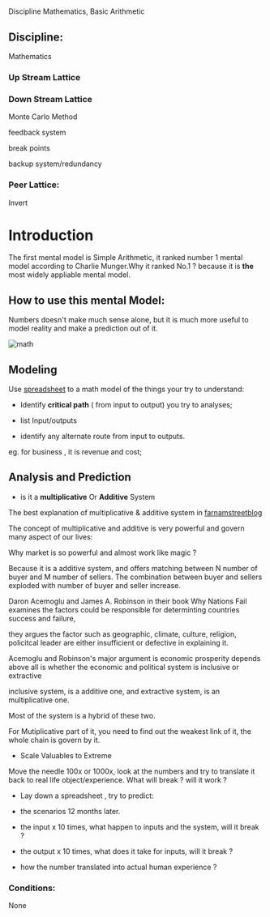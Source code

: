#
Discipline Mathematics, Basic Arithmetic

## Discipline:

Mathematics

### Up Stream Lattice

### Down Stream Lattice

Monte Carlo Method

feedback system

break points

backup system/redundancy

### Peer Lattice:

Invert

# Introduction

The first mental model is Simple Arithmetic, it ranked number 1 mental model according to Charlie Munger.Why it ranked No.1 ? because it is **the** most widely appliable mental model. 

## How to use this mental Model:

Numbers doesn't make much sense alone, but it is much more useful to model reality and make a prediction out of it.

![math](https://dl.dropboxusercontent.com/spa/8a95omz6xkznrmw/4g2-vbhh.png)

## Modeling

Use [spreadsheet](https://www.google.com/sheets/about/) to a math model of the things your try to understand:

* Identify **critical path** \( from input to output\) you try to analyses;

* list Input/outputs
* identify any alternate route from input to outputs.

eg. for business , it is revenue and cost;



## Analysis and Prediction

* is it a **multiplicative** Or **Additive** System

The best explanation of multiplicative & additive system in [farnamstreetblog](https://www.farnamstreetblog.com/2016/08/mental-model-multiplicative-systems/)

The concept of multiplicative and additive is very powerful and govern many aspect of our lives:

Why market is so powerful and almost work like magic ?

Because it is a additive system, and offers matching between N number of buyer and M number of sellers. The combination between buyer and sellers exploded with number of buyer and seller increase.


Daron Acemoglu and James A. Robinson in their book Why Nations Fail examines the factors could be responsible for determinting countries success and failure,

they argues the factor such as geographic, climate, culture, religion, policitcal leader are either insufficient or defective in explaining it.

Acemoglu and Robinson's major argument is economic prosperity depends above all is whether the economic and political system is inclusive or extractive

inclusive system, is a additive one, and extractive system, is an multiplicative one.



Most of the system is a hybrid of these two.

For Mutiplicative part of it, you need to find out the weakest link of it, the whole chain is govern by it.

* Scale Valuables to Extreme

Move the needle 100x or 1000x, look at the numbers and try to translate it back to real life object/experience. What will break ? will it work ?

* Lay down a spreadsheet , try to predict:

* the scenarios 12 months later.

* the input x 10 times, what happen to inputs and the system, will it break ?

* the output x 10 times, what does it take for inputs, will it break ?

* how the number translated into actual human experience ?



### Conditions:

None


